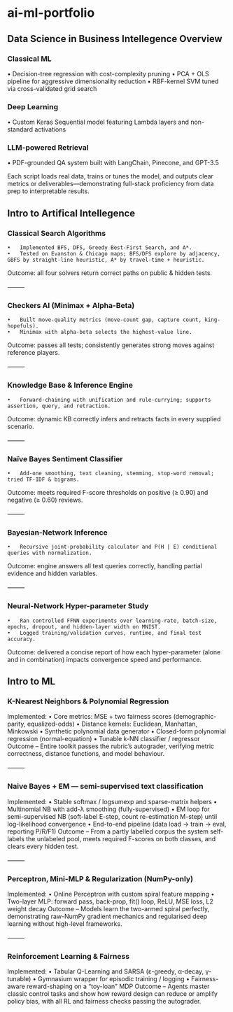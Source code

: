 # ai-ml-portfolio


## Data Science in Business Intellegence Overview

### Classical ML
• Decision-tree regression with cost-complexity pruning
• PCA + OLS pipeline for aggressive dimensionality reduction
• RBF-kernel SVM tuned via cross-validated grid search
### Deep Learning
• Custom Keras Sequential model featuring Lambda layers and non-standard activations
### LLM-powered Retrieval
• PDF-grounded QA system built with LangChain, Pinecone, and GPT-3.5

Each script loads real data, trains or tunes the model, and outputs clear metrics or deliverables—demonstrating full-stack proficiency from data prep to interpretable results.

## Intro to Artifical Intellegence 
### Classical Search Algorithms
	•	Implemented BFS, DFS, Greedy Best-First Search, and A*.
	•	Tested on Evanston & Chicago maps; BFS/DFS explore by adjacency, GBFS by straight-line heuristic, A* by travel-time + heuristic.
Outcome: all four solvers return correct paths on public & hidden tests.

⸻

### Checkers AI (Minimax + Alpha-Beta)
	•	Built move-quality metrics (move-count gap, capture count, king-hopefuls).
	•	Minimax with alpha-beta selects the highest-value line.
Outcome: passes all tests; consistently generates strong moves against reference players.

⸻

### Knowledge Base & Inference Engine
	•	Forward-chaining with unification and rule-currying; supports assertion, query, and retraction.
Outcome: dynamic KB correctly infers and retracts facts in every supplied scenario.

⸻

### Naïve Bayes Sentiment Classifier
	•	Add-one smoothing, text cleaning, stemming, stop-word removal; tried TF-IDF & bigrams.
Outcome: meets required F-score thresholds on positive (≥ 0.90) and negative (≥ 0.60) reviews.

⸻

### Bayesian-Network Inference
	•	Recursive joint-probability calculator and P(H | E) conditional queries with normalization.
Outcome: engine answers all test queries correctly, handling partial evidence and hidden variables.

⸻

### Neural-Network Hyper-parameter Study
	•	Ran controlled FFNN experiments over learning-rate, batch-size, epochs, dropout, and hidden-layer width on MNIST.
	•	Logged training/validation curves, runtime, and final test accuracy.
Outcome: delivered a concise report of how each hyper-parameter (alone and in combination) impacts convergence speed and performance.

## Intro to ML

### K-Nearest Neighbors & Polynomial Regression
Implemented:
	•	Core metrics: MSE + two fairness scores (demographic-parity, equalized-odds)
	•	Distance kernels: Euclidean, Manhattan, Minkowski
	•	Synthetic polynomial data generator
	•	Closed-form polynomial regression (normal-equation)
	•	Tunable k-NN classifier / regressor
Outcome – Entire toolkit passes the rubric’s autograder, verifying metric correctness, distance functions, and model behaviour.

⸻

### Naive Bayes + EM — semi-supervised text classification
Implemented:
	•	Stable softmax / logsumexp and sparse-matrix helpers
	•	Multinomial NB with add-λ smoothing (fully-supervised)
	•	EM loop for semi-supervised NB (soft-label E-step, count re-estimation M-step) until log-likelihood convergence
	•	End-to-end pipeline (data load → train → eval, reporting P/R/F1)
Outcome – From a partly labelled corpus the system self-labels the unlabeled pool, meets required F-scores on both classes, and clears every hidden test.

⸻

### Perceptron, Mini-MLP & Regularization (NumPy-only)
Implemented:
	•	Online Perceptron with custom spiral feature mapping
	•	Two-layer MLP: forward pass, back-prop, fit() loop, ReLU, MSE loss, L2 weight decay
Outcome – Models learn the two-armed spiral perfectly, demonstrating raw-NumPy gradient mechanics and regularised deep learning without high-level frameworks.

⸻

### Reinforcement Learning & Fairness
Implemented:
	•	Tabular Q-Learning and SARSA (ε-greedy, α-decay, γ-tunable)
	•	Gymnasium wrapper for episodic training / logging
	•	Fairness-aware reward-shaping on a “toy-loan” MDP
Outcome – Agents master classic control tasks and show how reward design can reduce or amplify policy bias, with all RL and fairness checks passing the autograder.
